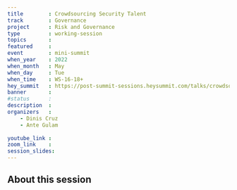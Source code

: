 ```yaml
---
title        : Crowdsourcing Security Talent
track        : Governance
project      : Risk and Governance
type         : working-session
topics       : 
featured     :
event        : mini-summit
when_year    : 2022
when_month   : May
when_day     : Tue
when_time    : WS-16-18+
hey_summit   : https://post-summit-sessions.heysummit.com/talks/crowdsourcing-security-talent/
banner       : 
#status      : 
description  :
organizers   :
    - Dinis Cruz
    - Ante Gulam
    
youtube_link : 
zoom_link    : 
session_slides:
---
```




## About this session
